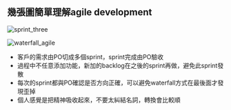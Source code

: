 ## 幾張圖簡單理解agile development

![sprint_three](https://soldevelo.com/wp-content/uploads/2020/12/Agile-software-dev-1.jpeg.webp)

![waterfall_agile](https://www.inflectra.com/GraphicsViewer.aspx?url=Solutions/Methodologies/Agile-Development.xml&name=wordml://03000002.png)

-  客戶的需求由PO切成多個sprint，sprint完成由PO驗收
-  過程中不任意添加功能，新加的backlog在之後的sprint再做，避免此sprint發散
-  每次的sprint都與PO確認是否方向正確，可以避免waterfall方式在最後面才發現歪掉
-  個人感覺是把精神吸收起來，不要太糾結名詞，轉換會比較順
